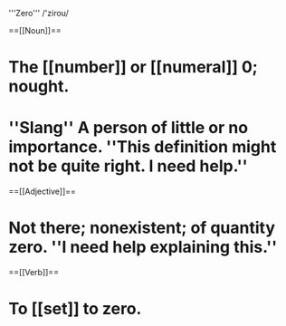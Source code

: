 '''Zero''' /'zirou/

==[[Noun]]==

# The [[number]] or [[numeral]] 0; nought.
# ''Slang'' A person of little or no importance. ''This definition might not be quite right. I need help.''

==[[Adjective]]==

# Not there; nonexistent; of quantity zero. ''I need help explaining this.''

==[[Verb]]==

# To [[set]] to zero.